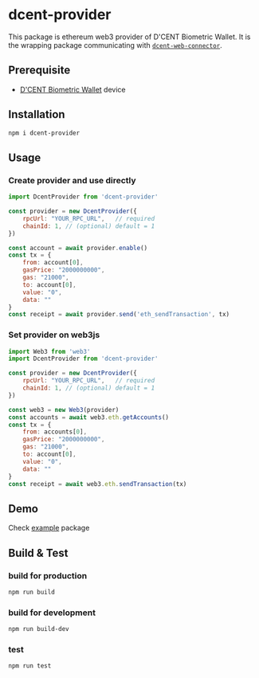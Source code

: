 # dcent-provider

This package is ethereum web3 provider of D'CENT Biometric Wallet.
It is the wrapping package communicating with [`dcent-web-connector`](https://github.com/DcentWallet/dcent-web-connector).

## Prerequisite

* [D'CENT Biometric Wallet](https://dcentwallet.com/products/BiometricWallet) device

## Installation

```sh
npm i dcent-provider
```

## Usage

### Create provider and use directly

```js
import DcentProvider from 'dcent-provider'

const provider = new DcentProvider({
    rpcUrl: "YOUR_RPC_URL",   // required
    chainId: 1, // (optional) default = 1
})

const account = await provider.enable()
const tx = {
    from: account[0],
    gasPrice: "2000000000",
    gas: "21000",
    to: account[0],
    value: "0",
    data: ""
}
const receipt = await provider.send('eth_sendTransaction', tx)
```

### Set provider on web3js

```js
import Web3 from 'web3'
import DcentProvider from 'dcent-provider'

const provider = new DcentProvider({
    rpcUrl: "YOUR_RPC_URL",   // required
    chainId: 1, // (optional) default = 1
})

const web3 = new Web3(provider)
const accounts = await web3.eth.getAccounts()
const tx = {
    from: accounts[0],
    gasPrice: "2000000000",
    gas: "21000",
    to: account[0],
    value: "0",
    data: ""
}
const receipt = await web3.eth.sendTransaction(tx)
```

## Demo

Check [example](example/README.md) package

## Build & Test

### build for production

```sh
npm run build
```

### build for development

```sh
npm run build-dev
```

### test

```sh
npm run test
```
